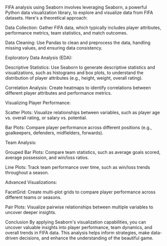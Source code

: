FIFA analysis using Seaborn involves leveraging Seaborn, a powerful Python data visualization library, to explore and visualize data from FIFA datasets. Here's a theoretical approach:

Data Collection: Gather FIFA data, which typically includes player attributes, performance metrics, team statistics, and match outcomes.

Data Cleaning: Use Pandas to clean and preprocess the data, handling missing values, and ensuring data consistency.

Exploratory Data Analysis (EDA):

Descriptive Statistics: Use Seaborn to generate descriptive statistics and visualizations, such as histograms and box plots, to understand the distribution of player attributes (e.g., height, weight, overall rating).

Correlation Analysis: Create heatmaps to identify correlations between different player attributes and performance metrics.

Visualizing Player Performance:

Scatter Plots: Visualize relationships between variables, such as player age vs. overall rating, or salary vs. potential.

Bar Plots: Compare player performance across different positions (e.g., goalkeepers, defenders, midfielders, forwards).

Team Analysis:

Grouped Bar Plots: Compare team statistics, such as average goals scored, average possession, and win/loss ratios.

Line Plots: Track team performance over time, such as win/loss trends throughout a season.

Advanced Visualizations:

FacetGrid: Create multi-plot grids to compare player performance across different teams or seasons.

Pair Plots: Visualize pairwise relationships between multiple variables to uncover deeper insights.

Conclusion
By applying Seaborn's visualization capabilities, you can uncover valuable insights into player performance, team dynamics, and overall trends in FIFA data. This analysis helps inform strategies, make data-driven decisions, and enhance the understanding of the beautiful game.
